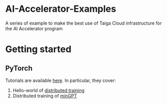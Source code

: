 # AI-Accelerator-Examples
A series of example to make the best use of Taiga Cloud infrastructure for the AI Accelerator program

# Getting started

## PyTorch
Tutorials are available [here](./examples/pytorch/README.md). In particular, they cover:

1. Hello-world of [distributed training](./examples/pytorch/basic/README.md)
2. Distributed training of [minGPT](./examples/pytorch/llm/README.md)
